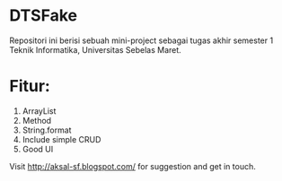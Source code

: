 # DTSFake
Repositori ini berisi sebuah mini-project sebagai tugas akhir semester 1 Teknik Informatika, Universitas Sebelas Maret.
# Fitur:
1. ArrayList
2. Method
3. String.format
4. Include simple CRUD
5. Good UI

Visit http://aksal-sf.blogspot.com/ for suggestion and get in touch.
